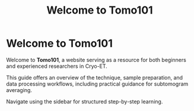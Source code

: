 ﻿---
layout: default
title: "Welcome to Tomo101"
nav_order: 1
---

# Welcome to Tomo101

Welcome to **Tomo101**, a website serving as a resource for both beginners and experienced researchers in Cryo-ET. 

This guide offers an overview of the technique, sample preparation, and data processing workflows, including practical guidance for subtomogram averaging. 

Navigate using the sidebar for structured step-by-step learning.

